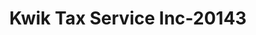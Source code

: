 ---
f_zip-code: 38860
f_state-code: MS
title: Kwik Tax Service Inc-20143
f_phone: 662-447-2274
f_city-only: Okolona
f_address: Highway 45 Okolona
f_location-unique-id: '20143'
slug: kwik-tax-service-inc-20143
updated-on: '2024-05-30T13:46:58.046Z'
created-on: '2024-05-30T13:36:59.803Z'
published-on: '2024-05-30T13:54:32.469Z'
f_city-state: cms/city/okolona-ms.md
f_company: cms/company/kwik-tax-service-inc.md
f_state: cms/state/mississippi.md
layout: '[payday-loan].html'
tags: payday-loan
---